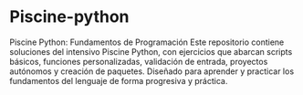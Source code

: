 # Piscine-python
Piscine Python: Fundamentos de Programación Este repositorio contiene soluciones del intensivo Piscine Python, con ejercicios que abarcan scripts básicos, funciones personalizadas, validación de entrada, proyectos autónomos y creación de paquetes. Diseñado para aprender y practicar los fundamentos del lenguaje de forma progresiva y práctica.
